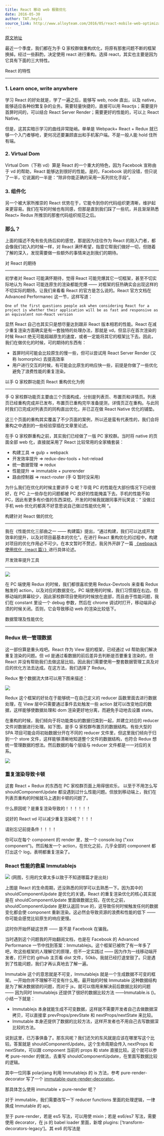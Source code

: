```yaml
---
title: React 移动 web 极致优化
date: 2016-05-30
author: TAT.heyli
source_link: http://www.alloyteam.com/2016/05/react-mobile-web-optimization/
---
```


<!-- {% raw %} - for jekyll -->

[原文地址](https://github.com/lcxfs1991/blog/issues/8)

最近一个季度，我们都在为手 Q 家校群做重构优化，将原有那套问题不断的框架换掉。经过一些斟酌，决定使用 react 进行重构。选择 react，其实也主要是因为它具有下面的三大特性。

React 的特性  

* * *

### 1. Learn once, write anywhere

学习 React 的好处就是，学了一遍之后，能够写 web, node 直出，以及 native，能够适应各种纷繁复杂的业务。需要轻量快捷的，直接可以用 Reactjs；需要提升首屏时间的，可以结合 React Server Render；需要更好的性能的，可以上 React Native。

但是，这其实暗示学习的曲线非常陡峭。单单是 Webpack+ React + Redux 就已够一个入门者够呛，更何况还要兼顾直出和手机客户端。不是一般人能 hold 住所有端。

### 2. Virtual Dom

Virtual Dom（下称 vd）算是 React 的一个重大的特色，因为 Facebook 宣称由于 vd 的帮助，React 能够达到很好的性能。是的，Facebook 说的没错，但只说了一半，它说漏的一半是：“除非你能正确的采用一系列优化手段”。

### 3. 组件化

另一个被大家所推崇的 React 优势在于，它能令到你的代码组织更清晰，维护起来更容易。我们在写的时候也有同感，但那是直到我们踩了一些坑，并且渐渐熟悉 React+ Redux 所推崇的那套代码组织规范之后。

### 那么？

上面的描述不免有些先扬后抑的感觉，那是因为往往作为 React 的刚入门者，都会像我们初入的时候一样，对 React 满怀希望，指意它帮我们做好一切，但随着了解的深入，发现需要做一些额外的事情来达到我们的期待。

对 React 的期待  

* * *

初学者对 React 可能满怀期待，觉得 React 可能完爆其它一切框架，甚至不切实际地认为 React 可能连原生的渲染都能完爆 —— 对框架的狂热确实会出现这样的不切实际的期待。让我们来看看 React 的官方是怎么说的。React 官方文档在 Advanced Performanec 这一节，这样写道：

    One of the first questions people ask when considering React for a project is whether their application will be as fast and responsive as an equivalent non-React version

显然 React 自己也其实只是想尽量达到跟非 React 版本相若的性能。React 在减少重复渲染方面确实是有一套独特的处理办法，那就是 vd，但显示在首次渲染的时候 React 绝无可能超越原生的速度，或者一定能将其它的框架比下去。因此，我们在做优化的时候，可的期待的东西有：

-   首屏时间可能会比较原生的慢一些，但可以尝试用 React Server Render (又称 Isomorphic) 去提高效率
-   用户进行交互的时候，有可能会比原生的响应快一些，前提是你做了一些优化避免了浪费性能的重复渲染。

以手 Q 家校群功能页 React 重构优化为例  

* * *

手 Q 家校群功能页主要由三个页面构成，分别是列表页、布置页和详情页。列表页已经重构完成并已发布，布置页已重构完毕准备提测，详情页正在重构。与此同时我们已完成对列表页的同构直出优化，并已正在做 React Native 优化的铺垫。

这三个页面的重构其实覆盖了不少页面的案例，所以还是蛮有代表性的，我们会将重构之中遇到的一些经验穿插在文章里论述。

在手 Q 家校群重构之前，其实我们已经做了一版 PC 家校群。当时将 native 的页面全部 web 化，直接就采用了 React 比较常用的全家桶套装：

-   构建工具 => gulp + webpack
-   开发效率提升 => redux-dev-tools + hot-reload
-   统一数据管理 => redux
-   性能提升 => immutable + purerender
-   路由控制器 => react-router (手 Q 暂时没采用)

为什么我们在优化的时候主要讲手 Q 呢？毕竟 PC 的性能在大部份情况下已经很好，在 PC 上一些存在的问题都被 PC 良好的性能掩盖下去。手机的性能不如 PC，因此有更多有价值的东西深挖。开发的时候我就跟同事开玩笑说：“ 没做过手机 web 优化的都真不好意思说自己做过性能优化啊 “。

构建针对 React 做的优化  

* * *

我在《性能优化三部曲之一 —— 构建篇》提出，“通过构建，我们可以达成开发效率的提升，以及对项目最基本的优化”。在进行 React 重构优化的过程中，构建对项目的优化作用必不可少。在本文暂时不赘述，我另外开辟了一篇 [《webpack 使用优化（react 篇）》](https://github.com/lcxfs1991/blog/issues/7)进行具体论述。

开发效率提升工具  

* * *

![](https://segmentfault.com/image?src=https://cloud.githubusercontent.com/assets/3348398/15649370/ab4db266-26a3-11e6-909d-958c3c795975.png&objectId=1190000005599249&token=2571e1b37a91d86108e4bd6b99d73cb1)

在 PC 端使用 Redux 的时候，我们都很喜欢使用 Redux-Devtools 来查看 Redux 触发的 action，以及对应的数据变化。PC 端使用的时候，我们习惯摆在右边。但移动端的屏幕较少，因此家校群项目使用的时候放在底部，而且由于性能问题，我们在 constant 里设一个 debug 参数，然后在 chrome 调试时打开，移动端非必须的时候关闭。否则，它会导致移动 web 的渲染比较低下。

数据管理及性能优化  

* * *

### Redux 统一管理数据

这一部份算是重头戏吧。React 作为 View 层的框架，已经通过 vd 帮助我们解决重复渲染的问题。但 vd 是通过看数据的前后差异去判断是否要重复渲染的，但 React 并没有帮助我们去做这层比较。因此我们需要使用一整套数据管理工具及对应的优化方法去达成。在这方法，我们选择了 Redux。

Redux 整个数据流大体可以用下图来描述：

![](https://segmentfault.com/image?src=https://cloud.githubusercontent.com/assets/3348398/15649583/41f46b46-26a5-11e6-9da9-71d90b2b4e04.png&objectId=1190000005599249&token=7f4de6271c436c2a8659f5786bc0ca99)

Redux 这个框架的好处在于能够统一在自己定义的 reducer 函数里面去进行数据处理，在 View 层中只需要通过事件去处触发一些 action 就可以改变地应的数据，这样能够使数据处理和 dom 渲染更好地分离，而避免手动地去设置 state。

在重构的时候，我们倾向于将功能类似的数据归类到一起，并建立对应的 reducer 文件对数据进行处理。如下图，是手 Q 家校群布置页的数据结构。有些大型的 SPA 项目可能会将初始数据分开在不同的 reducer 文件里，但这里我们倾向于归到一个 store 文件，这样能够清晰地知道整个文件的数据结构，也符合 Redux 想统一管理数据的想法。然后数据的每个层级与 reducer 文件都是一一对应的关系。

![](https://segmentfault.com/image?src=https://cloud.githubusercontent.com/assets/3348398/15649727/4fa31034-26a6-11e6-9e9a-3220eed40bab.png&objectId=1190000005599249&token=d7ba3c8ef589acad01de73b28cc6208a)

### 重复渲染导致卡顿

这套 React + Redux 的东西在 PC 家校群页面上用得很欢乐， 以至于不用怎么写 shouldComponentUpdate 都没遇到过什么性能问题。但放到移动端上，我们在列表页重构的时候就马上遇到卡顿的问题了。

什么原因呢？是重复渲染导致的！！！！！！

说好的 React vd 可以减少重复渲染呢？！！！

请别忘记前提条件！！！！

你可以在每个 component 的 render 里，放一个 console.log ("xxx component")。然后触发一个 action，在优化之前，几乎全部的 component 都打出这个 log，表明都重复渲染了。

### React 性能的救星 Immutablejs

![](https://sf-static.b0.upaiyun.com/v-57481e79/global/img/squares.svg) (网图，引用的文章太多以致于不知道哪篇才是出处)

上图是 React 的生命周期，还没熟悉的同学可以去熟悉一下。因为其中的 shouldComponentUpdate 是优化的关键。React 的重复渲染优化的核心其实就是在 shouldComponentUpdate 里面做数据比较。在优化之前，shouldComponentUpdate 是默认返回 true 的，这导致任何时候触发任何的数据变化都会使 component 重新渲染。这必然会导致资源的浪费和性能的低下 —— 你可能会感觉比较原生的响应更慢。

这时你开始怀疑这世界 —— 是不是 Facebook 在骗我。

当时遇到这个问题我的开始翻阅文档，也是在 Facebook 的 Advanced Performance 一节中找到答案：Immutablejs。这个框架已被吹了有一年多了吧，吹这些框架的人理解它的原理，但不一定实践过 —— 因为作为一线移动端开发者，打开它的 github 主页看 dist 文件，50kb，我就已经打退堂鼓了。只是遇到了性能问题，我们才再认真地去了解一遍。

Immutable 这个的意思就是不可变，Immutablejs 就是一个生成数据不可变的框架。一开始你并不理解不可变有什么用。最开始的时候 Immutable 这种数据结构是为了解决数据锁的问题，而对于 js，就可以借用来解决前后数据比较的问题 —— 因为同时 Immutablejs 还提供了很好的数据比较方法 ——Immutable.is ()。小结一下就是：

-   Immutablejs 本身就能生成不可变数据，这样就不需要开发者自己去做数据深拷贝，可以直接拿 prevProps/prevState 和 nextProps/nextState 来比较。
-   Immutable 本身还提供了数据的比较方法，这样开发者也不用自己去写数据深比较的方法。

说到这里，已万事俱备了。那东风呢？我们还欠的东风就是应该在哪里写这个比较。答案就是 shouldComponentUpdate。这个生命周期会传入 nextProps 和 nextState，可以跟 component 当前的 props 和 state 直接比较。这个就可以参考 pure-render 的做法，去重写 shouldComponentUpdate，在里面写数据比较的逻辑。

其中一位同事 polarjiang 利用 Immutablejs 的 is 方法，参考 pure-render-decorator 写了一个 [immutable-pure-render-decorator](https://github.com/lcxfs1991/pure-render-deepCompare-decorator/blob/master/src/immutable-pure-render-decorator)。

那具体怎么使用 immutable + pure-render 呢？

对于 immutable，我们需要改写一下 reducer functions 里面的处理逻辑，一律换成 Immutable 的 api。

至于 pure-render，若是 es5 写法，可以用使 mixin；若是 es6/es7 写法，需要使用 decorator，在 js 的 babel loader 里面，新增 plugins: \[‘transform-decorators-legacy’]。其 es6 的写法是


<!-- {% endraw %} - for jekyll -->
